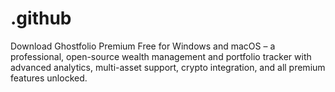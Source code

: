 # .github
Download Ghostfolio Premium Free for Windows and macOS – a professional, open-source wealth management and portfolio tracker with advanced analytics, multi-asset support, crypto integration, and all premium features unlocked.
